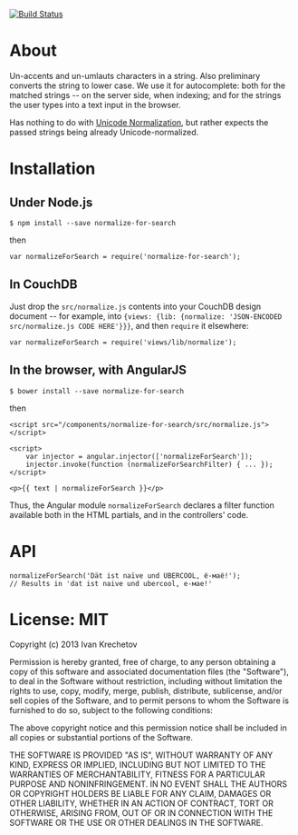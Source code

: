 [![Build Status](https://travis-ci.org/ikr/normalize-for-search.svg?branch=master)](https://travis-ci.org/ikr/normalize-for-search)

# About

Un-accents and un-umlauts characters in a string. Also preliminary converts the string to lower
case. We use it for autocomplete: both for the matched strings -- on the server side, when indexing;
and for the strings the user types into a text input in the browser.

Has nothing to do with [Unicode Normalization](http://www.unicode.org/reports/tr15/), but rather
expects the passed strings being already Unicode-normalized.

# Installation

## Under Node.js

    $ npm install --save normalize-for-search

then

    var normalizeForSearch = require('normalize-for-search');

## In CouchDB

Just drop the `src/normalize.js` contents into your CouchDB design document -- for example, into
`{views: {lib: {normalize: 'JSON-ENCODED src/normalize.js CODE HERE'}}}`, and then `require` it
elsewhere:

    var normalizeForSearch = require('views/lib/normalize');

## In the browser, with AngularJS

    $ bower install --save normalize-for-search

then

    <script src="/components/normalize-for-search/src/normalize.js"></script>

    <script>
        var injector = angular.injector(['normalizeForSearch']);
        injector.invoke(function (normalizeForSearchFilter) { ... });
    </script>

    <p>{{ text | normalizeForSearch }}</p>

Thus, the Angular module `normalizeForSearch` declares a filter function available both in the
HTML partials, and in the controllers' code.

# API

    normalizeForSearch('Dät ist naïve und ÜBERCOOL, ё-маё!');
    // Results in 'dat ist naive und ubercool, е-мае!'

# License: MIT

Copyright (c) 2013 Ivan Krechetov

Permission is hereby granted, free of charge, to any person obtaining a copy
of this software and associated documentation files (the "Software"), to deal
in the Software without restriction, including without limitation the rights
to use, copy, modify, merge, publish, distribute, sublicense, and/or sell
copies of the Software, and to permit persons to whom the Software is
furnished to do so, subject to the following conditions:

The above copyright notice and this permission notice shall be included in
all copies or substantial portions of the Software.

THE SOFTWARE IS PROVIDED "AS IS", WITHOUT WARRANTY OF ANY KIND, EXPRESS OR
IMPLIED, INCLUDING BUT NOT LIMITED TO THE WARRANTIES OF MERCHANTABILITY,
FITNESS FOR A PARTICULAR PURPOSE AND NONINFRINGEMENT. IN NO EVENT SHALL THE
AUTHORS OR COPYRIGHT HOLDERS BE LIABLE FOR ANY CLAIM, DAMAGES OR OTHER
LIABILITY, WHETHER IN AN ACTION OF CONTRACT, TORT OR OTHERWISE, ARISING FROM,
OUT OF OR IN CONNECTION WITH THE SOFTWARE OR THE USE OR OTHER DEALINGS IN
THE SOFTWARE.
